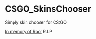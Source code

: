 # CSGO_SkinsChooser
Simply skin chooser for CS:GO

[In memory of Root](https://forums.alliedmods.net/showthread.php?t=274764) R.I.P
